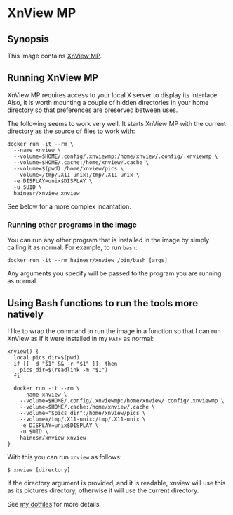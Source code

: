 # XnView MP

## Synopsis

This image contains [XnView MP](http://www.xnview.com/en/xnviewmp/).

## Running XnView MP

XnView MP requires access to your local X server to display its interface. Also, it is worth mounting a couple of hidden directories in your home directory so that preferences are preserved between uses.

The following seems to work very well. It starts XnView MP with the current directory as the source of files to work with:

```shell
docker run -it --rm \
  --name xnview \
  --volume=$HOME/.config/.xnviewmp:/home/xnview/.config/.xnviewmp \
  --volume=$HOME/.cache:/home/xnview/.cache \
  --volume=$(pwd):/home/xnview/pics \
  --volume=/tmp/.X11-unix:/tmp/.X11-unix \
  -e DISPLAY=unix$DISPLAY \
  -u $UID \
  hainesr/xnview xnview
```

See below for a more complex incantation.

### Running other programs in the image

You can run any other program that is installed in the image by simply calling it as normal. For example, to run `bash`:

```shell
docker run -it --rm hainesr/xnview /bin/bash [args]
```

Any arguments you specify will be passed to the program you are running as normal.

## Using Bash functions to run the tools more natively

I like to wrap the command to run the image in a function so that I can run XnView as if it were installed in my `PATH` as normal:

```shell
xnview() {
  local pics_dir=$(pwd)
  if [[ -d "$1" && -r "$1" ]]; then
    pics_dir=$(readlink -m "$1")
  fi

  docker run -it --rm \
    --name xnview \
    --volume=$HOME/.config/.xnviewmp:/home/xnview/.config/.xnviewmp \
    --volume=$HOME/.cache:/home/xnview/.cache \
    --volume="$pics_dir":/home/xnview/pics \
    --volume=/tmp/.X11-unix:/tmp/.X11-unix \
    -e DISPLAY=unix$DISPLAY \
    -u $UID \
    hainesr/xnview xnview
}
```

With this you can run `xnview` as follows:

```shell
$ xnview [directory]
```

If the directory argument is provided, and it is readable, xnview will use this as its pictures directory, otherwise it will use the current directory.

See [my dotfiles](https://github.com/hainesr/dotfiles) for more details.

